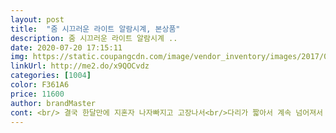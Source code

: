 ```yaml
---
layout: post 
title:  "줌 시끄러운 라이트 알람시계, 본상품" 
description: 줌 시끄러운 라이트 알람시계 ..
date: 2020-07-20 17:15:11 
img: https://static.coupangcdn.com/image/vendor_inventory/images/2017/02/03/16/6/f0dacc3c-c04d-4ad1-8b5e-3e3e055f1f3a.jpg 
linkUrl: http://me2.do/x9QOCvdz 
categories: [1004] 
color: F361A6 
price: 11600 
author: brandMaster 
cont: <br/> 결국 한달만에 지혼자 나자빠지고 고장나서<br/>다리가 짧아서 계속 넘어져서 약이 빠집니다<br/>막 쓰실거라면 다른제품이 좋을듯<br/>쓰는데 무리없고,<br/>아 그리고 배송 많이 늦어서 짜증났어요<br/>알람소리또한 씩씩해서 구매해 잘쓰고 있네요<br/>옛날 어렷을적 기억도 되살려주는 디자인에<br/>인테리어로는 괜찮고 소리는 매우큽니다<br/>진짜 클래식한걸로 다시 구매합니다<br/>진짜 평소에 핸드폰 알람소리 1분 간격으로 1시간 맞춰놔도 못듣는데 이건 들어요ㅋㅋㅋㅋㅋㅋㅋㅋㅋㅋㄲㅋㅋ짱 시끄러워서 새벽이라 옆집에 피해줄까봐 일어나게됨  2개 더살거임 오늘 선물용!<br/>출근시간이 이른 아들 때문에 구매햇습니다<br/>크나큰 벨소리에 아침기상마다 깜짝놀랍니다,ㅎ<br/> 
---
```

 